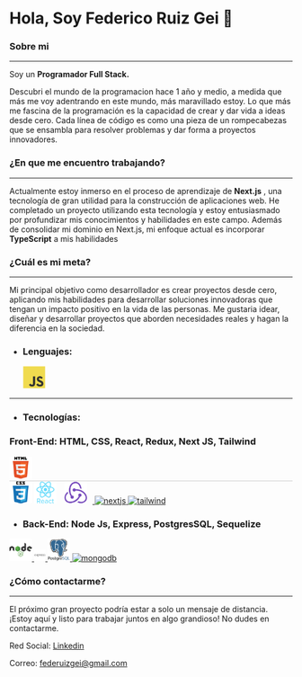 ### <h1>Hola, Soy Federico Ruiz Gei 👋</h1>
### <h3>Sobre mi</h3>
---
<p>Soy un <strong> Programador Full Stack.</strong></p>
<p>Descubri el mundo de la programacion hace 1 año y medio, a medida que más me voy adentrando en este mundo, más maravillado estoy.
Lo que más me fascina de la programación es la capacidad de crear y dar vida a ideas desde cero. Cada línea de código es como una pieza de un rompecabezas que se ensambla para resolver problemas y dar forma a proyectos innovadores.</p>

### <h3>¿En que me encuentro trabajando?</h3>
___
<p>Actualmente estoy inmerso en el proceso de aprendizaje de <strong>Next.js</strong> , una tecnología de gran utilidad para la construcción de aplicaciones web. He completado un proyecto utilizando esta tecnología y estoy entusiasmado por profundizar mis conocimientos y habilidades en este campo. Además de consolidar mi dominio en Next.js, mi enfoque actual es incorporar <strong>TypeScript</strong> a mis habilidades</p>

### <h3>¿Cuál es mi meta?</h3>
---
<p>Mi principal objetivo como desarrollador es crear proyectos desde cero, aplicando mis habilidades para desarrollar soluciones innovadoras que tengan un impacto positivo en la vida de las personas. Me gustaria idear, diseñar y desarrollar proyectos que aborden necesidades reales y hagan la diferencia en la sociedad.</p>

- <h3 align="left">Lenguajes:</h3> <p align="left"> <a href="https://developer.mozilla.org/en-US/docs/Web/JavaScript" target="_blank" rel="noreferrer"> <img src="https://raw.githubusercontent.com/devicons/devicon/master/icons/javascript/javascript-original.svg" alt="javascript" width="40" height="40"/> </a> </p>
---

- <h3 align="left" marginBottom="3px">Tecnologías:</h3>
### Front-End: HTML, CSS, React, Redux, Next JS, Tailwind
  <a href="https://www.w3.org/html/" target="_blank" rel="noreferrer" style="display: block; border-bottom: 1px solid #ccc; padding-rigth: 5px;"> <img src="https://raw.githubusercontent.com/devicons/devicon/master/icons/html5/html5-original-wordmark.svg" alt="html5" width="40" height="40"/> </a>
  <a href="https://www.w3schools.com/css/" target="_blank" rel="noreferrer"> <img src="https://raw.githubusercontent.com/devicons/devicon/master/icons/css3/css3-original-wordmark.svg" alt="css3" width="40" height="40"/></a>
  <a href="https://reactjs.org/" target="_blank" rel="noreferrer"> <img src="https://raw.githubusercontent.com/devicons/devicon/master/icons/react/react-original-wordmark.svg" alt="react" width="40" height="40" style="margin-right: 10px;" /></a>
  <a href="https://redux.js.org" target="_blank" rel="noreferrer"> <img src="https://raw.githubusercontent.com/devicons/devicon/master/icons/redux/redux-original.svg" alt="redux" width="40" height="40" style="margin-right: 10px;" /> </a>
  <a href="https://nextjs.org/" target="_blank" rel="noreferrer"> <img src="https://cdn.worldvectorlogo.com/logos/nextjs-2.svg" alt="nextjs" width="40" height="40"/> </a>
  <a href="https://tailwindcss.com/" target="_blank" rel="noreferrer"> <img src="https://www.vectorlogo.zone/logos/tailwindcss/tailwindcss-icon.svg" alt="tailwind" width="40" height="40"/> </a> 
  
- ### Back-End: Node Js, Express, PostgresSQL, Sequelize
<a href="https://nodejs.org" target="_blank" rel="noreferrer"> <img src="https://raw.githubusercontent.com/devicons/devicon/master/icons/nodejs/nodejs-original-wordmark.svg" alt="nodejs" width="40" height="40"/> </a> 
<a href="https://expressjs.com" target="_blank" rel="noreferrer"> <img src="https://raw.githubusercontent.com/devicons/devicon/master/icons/express/express-original-wordmark.svg" alt="express" width="20" height="20"/> </a> 
<a href="https://www.postgresql.org" target="_blank" rel="noreferrer"> <img src="https://raw.githubusercontent.com/devicons/devicon/master/icons/postgresql/postgresql-original-wordmark.svg" alt="postgresql" width="40" height="40"/> </a>
<a href="https://www.mongodb.com/" target="_blank" rel="noreferrer"> <img src="https://upload.wikimedia.org/wikipedia/commons/thumb/9/93/MongoDB_Logo.svg/2560px-MongoDB_Logo.svg.png" alt="mongodb" width="75" height="40"/> </a>

### <h3>¿Cómo contactarme?</h3>
---
<p>El próximo gran proyecto podría estar a solo un mensaje de distancia. ¡Estoy aquí y listo para trabajar juntos en algo grandioso! No dudes en contactarme.</p>
<p>Red Social: <a href="https://www.linkedin.com/in/federico-ruiz-gei/" target="_blank" align="center"> Linkedin </a> </p>
<p>Correo: <a href="mailto:lucasdelgado.dev@gmail.com" target="_blank" align="center">federuizgei@gmail.com</a> </p> 